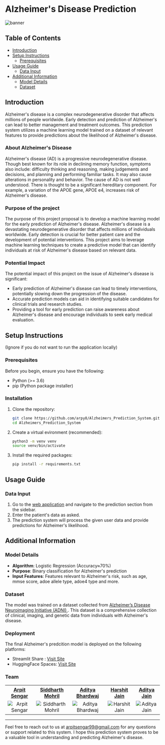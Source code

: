 # Alzheimer's Disease Prediction
![banner](assets/images/banner.jpg)

## Table of Contents
- [Introduction](##introduction)
- [Setup Instructions](#setup-instructions)
  - [Prerequisites](#prerequisites)
- [Usage Guide](#usage-guide)
  - [Data Input](#data-input)
- [Additional Information](#additional-information)
  - [Model Details](#model-details)
  - [Dataset](#dataset)

## Introduction
Alzheimer's disease is a complex neurodegenerative disorder that affects millions of people worldwide. Early detection and prediction of Alzheimer's can lead to better management and treatment outcomes. This prediction system utilizes a machine learning model trained on a dataset of relevant features to provide predictions about the likelihood of Alzheimer's disease.

### About Alzheimer's Disease
Alzheimer's disease (AD) is a progressive neurodegenerative disease. Though best known for its role in declining memory function, symptoms also include: difficulty thinking and reasoning, making judgements and decisions, and planning and performing familiar tasks. It may also cause alterations in personality and behavior. The cause of AD is not well understood. There is thought to be a significant hereditary component. For example, a variation of the APOE gene, APOE e4, increases risk of Alzheimer's disease.

### Purpose of the project
The purpose of this project proposal is to develop a machine learning model for the early prediction of Alzheimer's disease. Alzheimer's disease is a devastating neurodegenerative disorder that affects millions of individuals worldwide. Early detection is crucial for better patient care and the development of potential interventions. This project aims to leverage machine learning techniques to create a predictive model that can identify individuals at risk of Alzheimer's disease based on relevant data.

### Potential Impact
The potential impact of this project on the issue of Alzheimer's disease is significant:
- Early prediction of Alzheimer's disease can lead to timely interventions, potentially slowing down the progression of the disease.
- Accurate prediction models can aid in identifying suitable candidates for clinical trials and research studies.
- Providing a tool for early prediction can raise awareness about Alzheimer's disease and encourage individuals to seek early medical evaluation.

## Setup Instructions
(Ignore if you do not want to run the application locally)

### Prerequisites
Before you begin, ensure you have the following:

- Python (>= 3.6)
- pip (Python package installer)

### Installation 
1. Clone the repository:

   ```bash
   git clone https://github.com/arpy8/Alzheimers_Prediction_System.git
   cd Alzheimers_Prediction_System
   ```

2. Create a virtual evironment (recommended):

   ```bash
   python3 -m venv venv
   source venv/bin/activate
   ```

3. Install the required packages:

   ```bash
   pip install -r requirements.txt
   ```

## Usage Guide

### Data Input
1. Go to the [web application](https://alzheimers-prediction.streamlit.app) and navigate to the prediction section from the sidebar.
2. Enter the patient's data as asked.
3. The prediction system will process the given user data and provide predictions for Alzheimer's likelihood.

## Additional Information

### Model Details
- **Algorithm**: Logistic Regression (Accuracy≈70%)
- **Purpose**: Binary classification for Alzheimer's prediction
- **Input Features**: Features relevant to Alzheimer's risk, such as age, mmse score, adoe allele type, adoe4 type and more.

### Dataset
The model was trained on a dataset collected from [Alzheimer’s Disease Neuroimaging Initiative (ADNI) ](https://adni.loni.usc.edu).
This dataset is a comprehensive collection of clinical, imaging, and genetic data from individuals with Alzheimer's disease.

### Deployment
The final Alzheimer's predcition model is deployed on the following platforms:
- Streamlit Share : [Visit Site](https://alzheimers-prediction.streamlit.app)
- HuggingFace Spaces: [Visit Site](https://huggingface.co/spaces/arpy8/Alzheimers_Prediction_Clinical_Data)

### Team
<table style="width: 100%; border-collapse: collapse; text-align:center;">
        <tr>
            <th><a href="https://github.com/arpy8">Arpit Sengar</a></th>
            <th><a href="https://github.com/siddharth-mohril">Siddharth Mohril</a></th>
            <th><a href="https://github.com/adityabhardwajjj">Aditya Bhardwaj</a></th>
            <th><a href="https://github.com/harshitjainn">Harshit Jain</a></th>
            <th><a href="https://github.com/ajhasbeensummoned">Aditya Jain</a></th>
        </tr>
        <tr>
            <td><img src="https://avatars.githubusercontent.com/arpy8" alt="Arpit Sengar"></td>
            <td><img src="https://avatars.githubusercontent.com/siddharth-mohril" alt="Siddharth Mohril"></td>
            <td><img src="https://avatars.githubusercontent.com/adityabhardwajjj" alt="Aditya Bhardwaj"></td>
            <td><img src="https://avatars.githubusercontent.com/harshitjainn" alt="Harshit Jain"></td>
            <td><img src="https://avatars.githubusercontent.com/ajhasbeensummoned" alt="Aditya Jain"></td>
        </tr>
</table>

---

Feel free to reach out to us at [arpitsengar99@gmail.com](mailto:arpitsengar99@gmail.com) for any questions or support related to this system. I hope this prediction system proves to be a valuable tool in understanding and predicting Alzheimer's disease.
